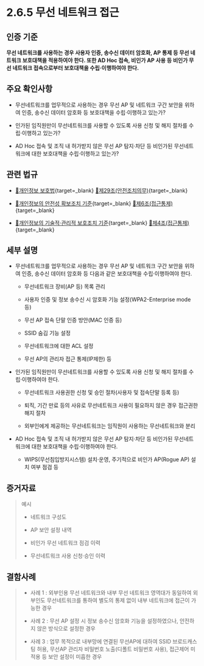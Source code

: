 # 2.6.5 무선 네트워크 접근

## 인증 기준

**무선 네트워크를 사용하는 경우 사용자 인증, 송수신 데이터 암호화, AP 통제 등 무선 네트워크 보호대책을 적용하여야 한다. 또한 AD Hoc 접속, 비인가 AP 사용 등 비인가 무선 네트워크 접속으로부터 보호대책을 수립·이행하여야 한다.**

## 주요 확인사항

- 무선네트워크를 업무적으로 사용하는 경우 무선 AP 및 네트워크 구간 보안을 위하여 인증, 송수신 데이터 암호화 등 보호대책을 수립·이행하고 있는가?

- 인가된 임직원만이 무선네트워크를 사용할 수 있도록 사용 신청 및 해지 절차를 수립·이행하고 있는가?

- AD Hoc 접속 및 조직 내 허가받지 않은 무선 AP 탐지·차단 등 비인가된 무선네트워크에 대한 보호대책을 수립·이행하고 있는가?

## 관련 법규

- [🔗개인정보 보호법][개인정보 보호법 제29조]{target=_blank} [🔗제29조(안전조치의무)][개인정보 보호법 제29조 부분]{target=_blank}

- [🔗개인정보의 안전성 확보조치 기준][개인정보의 안전성 확보조치 기준 제6조]{target=_blank} [🔗제6조(접근통제)][개인정보의 안전성 확보조치 기준 제6조]{target=_blank}

- [🔗개인정보의 기술적·관리적 보호조치 기준][개인정보의 기술적·관리적 보호조치 기준 제4조]{target=_blank} [🔗제4조(접근통제)][개인정보의 기술적·관리적 보호조치 기준 제4조]{target=_blank}

## 세부 설명

- 무선네트워크를 업무적으로 사용하는 경우 무선 AP 및 네트워크 구간 보안을 위하여 인증, 송수신 데이터 암호화 등 다음과 같은 보호대책을 수립·이행하여야 한다.

    - 무선네트워크 장비(AP 등) 목록 관리

    - 사용자 인증 및 정보 송수신 시 암호화 기능 설정(WPA2-Enterprise mode 등)

    - 무선 AP 접속 단말 인증 방안(MAC 인증 등)

    - SSID 숨김 기능 설정

    - 무선네트워크에 대한 ACL 설정

    - 무선 AP의 관리자 접근 통제(IP제한) 등

- 인가된 임직원만이 무선네트워크를 사용할 수 있도록 사용 신청 및 해지 절차를 수립·이행하여야 한다.

    - 무선네트워크 사용권한 신청 및 승인 절차(사용자 및 접속단말 등록 등)

    - 퇴직, 기간 만료 등의 사유로 무선네트워크 사용이 필요하지 않은 경우 접근권한 해지 절차

    - 외부인에게 제공하는 무선네트워크는 임직원이 사용하는 무선네트워크와 분리

- AD Hoc 접속 및 조직 내 허가받지 않은 무선 AP 탐지·차단 등 비인가된 무선네트워크에 대한 보호대책을 수립·이행하여야 한다.

    - WIPS(무선침입방지시스템) 설치·운영, 주기적으로 비인가 AP(Rogue AP) 설치 여부 점검 등

## 증거자료

> 예시
>
> - 네트워크 구성도
>
> - AP 보안 설정 내역
>
> - 비인가 무선 네트워크 점검 이력
>
> - 무선네트워크 사용 신청·승인 이력

## 결함사례

> - 사례 1 : 외부인용 무선 네트워크와 내부 무선 네트워크 영역대가 동일하여 외부인도 무선네트워크를 통하여 별도의 통제 없이 내부 네트워크에 접근이 가능한 경우
>
> - 사례 2 : 무선 AP 설정 시 정보 송수신 암호화 기능을 설정하였으나, 안전하지 않은 방식으로 설정한 경우
>
> - 사례 3 : 업무 목적으로 내부망에 연결된 무선AP에 대하여 SSID 브로드캐스팅 허용, 무선AP 관리자 비밀번호 노출(디폴트 비밀번호 사용), 접근제어 미적용 등 보안 설정이 미흡한 경우

[개인정보 보호법 제29조]: https://www.law.go.kr/법령/개인정보보호법/(20240315,19234,20230314)/제29조 "개인정보 보호법 제29조"
[개인정보 보호법 제29조 부분]: https://www.law.go.kr/법령/개인정보보호법/제29조 "개인정보 보호법 제29조 부분"

[개인정보의 안전성 확보조치 기준 제6조]: https://www.law.go.kr/행정규칙/(개인정보보호위원회)개인정보의안전성확보조치기준/(2021-2,20210915)/제6조 "개인정보의 안전성 확보조치 기준 제6조"

[개인정보의 기술적·관리적 보호조치 기준 제4조]: https://www.law.go.kr/행정규칙/(개인정보보호위원회)개인정보의기술적·관리적보호조치기준/(2021-3,20210915)/제4조 "개인정보의 기술적·관리적 보호조치 기준 제4조"
